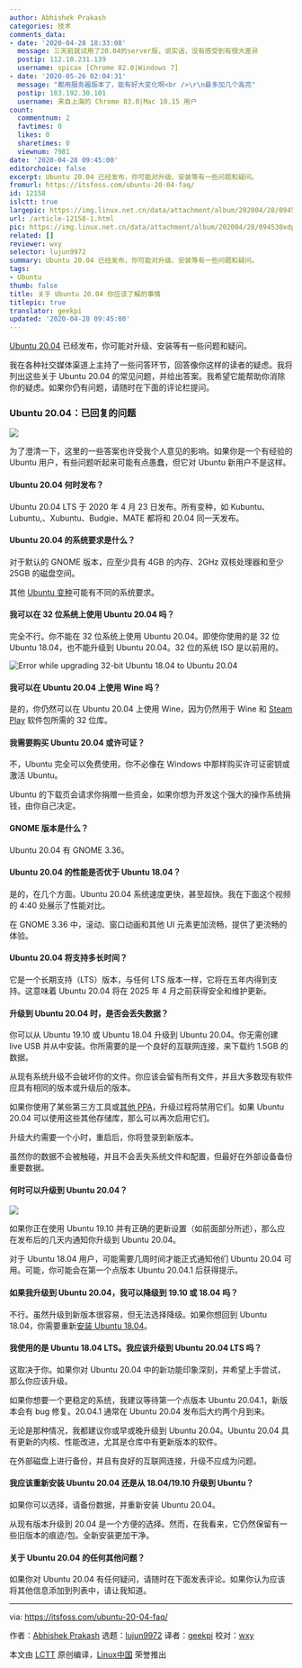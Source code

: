 ```yaml
---
author: Abhishek Prakash
categories: 技术
comments_data:
- date: '2020-04-28 18:33:08'
  message: 三天前就试用了20.04的server版，说实话，没有感受到有很大差异
  postip: 112.10.231.139
  username: spicax [Chrome 82.0|Windows 7]
- date: '2020-05-26 02:04:31'
  message: "都用服务器版本了，能有好大变化啊<br />\r\n最多加几个高亮"
  postip: 183.192.30.101
  username: 来自上海的 Chrome 83.0|Mac 10.15 用户
count:
  commentnum: 2
  favtimes: 0
  likes: 0
  sharetimes: 0
  viewnum: 7981
date: '2020-04-28 09:45:00'
editorchoice: false
excerpt: Ubuntu 20.04 已经发布，你可能对升级、安装等有一些问题和疑问。
fromurl: https://itsfoss.com/ubuntu-20-04-faq/
id: 12158
islctt: true
largepic: https://img.linux.net.cn/data/attachment/album/202004/28/094530xdpqws5x5q0sxznw.jpg
url: /article-12158-1.html
pic: https://img.linux.net.cn/data/attachment/album/202004/28/094530xdpqws5x5q0sxznw.jpg.thumb.jpg
related: []
reviewer: wxy
selector: lujun9972
summary: Ubuntu 20.04 已经发布，你可能对升级、安装等有一些问题和疑问。
tags:
- Ubuntu
thumb: false
title: 关于 Ubuntu 20.04 你应该了解的事情
titlepic: true
translator: geekpi
updated: '2020-04-28 09:45:00'
---
```


[Ubuntu 20.04](/article-12142-1.html) 已经发布，你可能对升级、安装等有一些问题和疑问。


我在各种社交媒体渠道上主持了一些问答环节，回答像你这样的读者的疑虑。我将列出这些关于 Ubuntu 20.04 的常见问题，并给出答案。我希望它能帮助你消除你的疑虑。如果你仍有问题，请随时在下面的评论栏提问。


### Ubuntu 20.04：已回复的问题


![](/data/attachment/album/202004/28/094530xdpqws5x5q0sxznw.jpg)


为了澄清一下，这里的一些答案也许受我个人意见的影响。如果你是一个有经验的 Ubuntu 用户，有些问题听起来可能有点愚蠢，但它对 Ubuntu 新用户不是这样。


#### Ubuntu 20.04 何时发布？


Ubuntu 20.04 LTS 于 2020 年 4 月 23 日发布。所有变种，如 Kubuntu、Lubuntu,、Xubuntu、Budgie、MATE 都将和 20.04 同一天发布。


#### Ubuntu 20.04 的系统要求是什么？


对于默认的 GNOME 版本，应至少具有 4GB 的内存、2GHz 双核处理器和至少 25GB 的磁盘空间。


其他 [Ubuntu 变种](https://itsfoss.com/which-ubuntu-install/)可能有不同的系统要求。


#### 我可以在 32 位系统上使用 Ubuntu 20.04 吗？


完全不行。你不能在 32 位系统上使用 Ubuntu 20.04。即使你使用的是 32 位 Ubuntu 18.04，也不能升级到 Ubuntu 20.04。32 位的系统 ISO 是以前用的。


![Error while upgrading 32-bit Ubuntu 18.04 to Ubuntu 20.04](/data/attachment/album/202004/28/094534tlwixkhmisc2b4yh.jpg)


#### 我可以在 Ubuntu 20.04 上使用 Wine 吗？


是的，你仍然可以在 Ubuntu 20.04 上使用 Wine，因为仍然用于 Wine 和 [Steam Play](https://itsfoss.com/steam-play/) 软件包所需的 32 位库。


#### 我需要购买 Ubuntu 20.04 或许可证？


不，Ubuntu 完全可以免费使用。你不必像在 Windows 中那样购买许可证密钥或激活 Ubuntu。


Ubuntu 的下载页会请求你捐赠一些资金，如果你想为开发这个强大的操作系统捐钱，由你自己决定。


#### GNOME 版本是什么？


Ubuntu 20.04 有 GNOME 3.36。


#### Ubuntu 20.04 的性能是否优于 Ubuntu 18.04？


是的，在几个方面。Ubuntu 20.04 系统速度更快，甚至超快。我在下面这个视频的 4:40 处展示了性能对比。






在 GNOME 3.36 中，滚动、窗口动画和其他 UI 元素更加流畅，提供了更流畅的体验。


#### Ubuntu 20.04 将支持多长时间？


它是一个长期支持（LTS）版本，与任何 LTS 版本一样，它将在五年内得到支持。这意味着 Ubuntu 20.04 将在 2025 年 4 月之前获得安全和维护更新。


#### 升级到 Ubuntu 20.04 时，是否会丢失数据？


你可以从 Ubuntu 19.10 或 Ubuntu 18.04 升级到 Ubuntu 20.04。你无需创建 live USB 并从中安装。你所需要的是一个良好的互联网连接，来下载约 1.5GB 的数据。


从现有系统升级不会破坏你的文件。你应该会留有所有文件，并且大多数现有软件应具有相同的版本或升级后的版本。


如果你使用了某些第三方工具或[其他 PPA](https://itsfoss.com/ppa-guide/)，升级过程将禁用它们。如果 Ubuntu 20.04 可以使用这些其他存储库，那么可以再次启用它们。


升级大约需要一个小时，重启后，你将登录到新版本。


虽然你的数据不会被触碰，并且不会丢失系统文件和配置，但最好在外部设备备份重要数据。


#### 何时可以升级到 Ubuntu 20.04？


![](/data/attachment/album/202004/28/094535iyyshjyzjpwiusop.jpg)


如果你正在使用 Ubuntu 19.10 并有正确的更新设置（如前面部分所述），那么应在发布后的几天内通知你升级到 Ubuntu 20.04。


对于 Ubuntu 18.04 用户，可能需要几周时间才能正式通知他们 Ubuntu 20.04 可用。可能，你可能会在第一个点版本 Ubuntu 20.04.1 后获得提示。


#### 如果我升级到 Ubuntu 20.04，我可以降级到 19.10 或 18.04 吗？


不行。虽然升级到新版本很容易，但无法选择降级。如果你想回到 Ubuntu 18.04，你需要重新[安装 Ubuntu 18.04](https://itsfoss.com/install-ubuntu/)。


#### 我使用的是 Ubuntu 18.04 LTS。我应该升级到 Ubuntu 20.04 LTS 吗？


这取决于你。如果你对 Ubuntu 20.04 中的新功能印象深刻，并希望上手尝试，那么你应该升级。


如果你想要一个更稳定的系统，我建议等待第一个点版本 Ubuntu 20.04.1，新版本会有 bug 修复。20.04.1 通常在 Ubuntu 20.04 发布后大约两个月到来。


无论是那种情况，我都建议你或早或晚升级到 Ubuntu 20.04。Ubuntu 20.04 具有更新的内核、性能改进，尤其是仓库中有更新版本的软件。


在外部磁盘上进行备份，并且有良好的互联网连接，升级不应成为问题。


#### 我应该重新安装 Ubuntu 20.04 还是从 18.04/19.10 升级到 Ubuntu？


如果你可以选择，请备份数据，并重新安装 Ubuntu 20.04。


从现有版本升级到 20.04 是一个方便的选择。然而，在我看来，它仍然保留有一些旧版本的痕迹/包。全新安装更加干净。


#### 关于 Ubuntu 20.04 的任何其他问题？


如果你对 Ubuntu 20.04 有任何疑问，请随时在下面发表评论。如果你认为应该将其他信息添加到列表中，请让我知道。




---


via: <https://itsfoss.com/ubuntu-20-04-faq/>


作者：[Abhishek Prakash](https://itsfoss.com/author/abhishek/) 选题：[lujun9972](https://github.com/lujun9972) 译者：[geekpi](https://github.com/geekpi) 校对：[wxy](https://github.com/wxy)


本文由 [LCTT](https://github.com/LCTT/TranslateProject) 原创编译，[Linux中国](https://linux.cn/) 荣誉推出